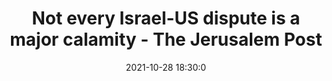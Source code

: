 ---
"title": "Not every Israel-US dispute is a major calamity - The Jerusalem Post"
"date": "2021-10-28 18:30:0"
"feed_name": "GOOGLENEWSCONSTRUCTION"
"feed_website": "https://news.google.com/search?q=construction%2Bincident&hl=en-US&gl=US&ceid=US:en"
"feed_rss": "https://news.google.com/rss/search?q=construction%2Bincident&hl=en-US&gl=US&ceid=US:en"
"link": "https://www.jpost.com/israel-news/not-every-israel-us-dispute-is-a-major-calamity-683432"
"source": "{'href': 'https://www.jpost.com', 'title': 'The Jerusalem Post'}"
"file": "_posts/2021-1-1-852cc9ff24c3f12688605f47e9110d04d210c43c.md"
"accident": "0"
"drilling": "0"
"dead": "0"
"injured": "0"
"arrested": "0"
"place": "unknown place"
"where": "unknown site"
"causes": "unknown"
"place_uri": "unknown place"
---